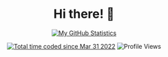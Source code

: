 <p align="center">
  <h1 align="center">Hi there! 👋</h1>
</p>

<p align="center">
  <a href="https://github.com/anuraghazra/github-readme-stats"><img alt="My GitHub Statistics" src="https://github-readme-stats.vercel.app/api?username=misternano&show_icons=true&count_private=true&custom_title=GitHub%20Stats" /></a>
</p>
<p align="center">
    <a href="https://wakatime.com/@a6dcecd9-2e31-4391-b113-82ffdd8385f1"><img src="https://wakatime.com/badge/user/a6dcecd9-2e31-4391-b113-82ffdd8385f1.svg?style=default" alt="Total time coded since Mar 31 2022" /></a>
    <img alt="Profile Views" src="https://komarev.com/ghpvc/?username=misternano" />
</p>
